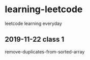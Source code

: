 # learning-leetcode
leetcode learning everyday 


## 2019-11-22 class 1 
remove-duplicates-from-sorted-array
